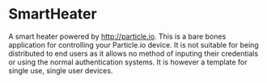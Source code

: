 # SmartHeater
A smart heater powered by http://particle.io. This is a bare bones application for controlling your Particle.io device. It is not suitable for being distributed to end users as it allows no method of inputing their credentials or using the normal authentication systems. It is however a template for single use, single user devices.
